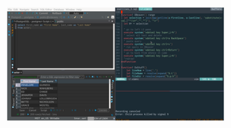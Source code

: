 
![gif of eventstore highlighter in action](https://raw.githubusercontent.com/lsaville/images/master/dbeaver.gif)
